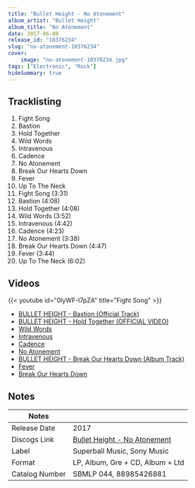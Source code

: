 ```yaml
---
title: "Bullet Height - No Atonement"
album_artist: "Bullet Height"
album_title: "No Atonement"
date: 2017-06-08
release_id: "10376234"
slug: "no-atonement-10376234"
cover:
    image: "no-atonement-10376234.jpg"
tags: ["Electronic", "Rock"]
hideSummary: true
---
```


## Tracklisting
1. Fight Song
2. Bastion
3. Hold Together
4. Wild Words
5. Intravenous
6. Cadence
7. No Atonement
8. Break Our Hearts Down
9. Fever
10. Up To The Neck
11. Fight Song (3:31)
12. Bastion (4:08)
13. Hold Together (4:08)
14. Wild Words (3:52)
15. Intravenous (4:42)
16. Cadence (4:23)
17. No Atonement (3:38)
18. Break Our Hearts Down (4:47)
19. Fever (3:44)
20. Up To The Neck (6:02)

## Videos
{{< youtube id="0lyWF-I7pZA" title="Fight Song" >}}
- [BULLET HEIGHT - Bastion (Official Track)](https://www.youtube.com/watch?v=kmlmn3YHpNs)
- [BULLET HEIGHT - Hold Together (OFFICIAL VIDEO)](https://www.youtube.com/watch?v=Qfie7ok8-XI)
- [Wild Words](https://www.youtube.com/watch?v=EcshkqnUp9o)
- [Intravenous](https://www.youtube.com/watch?v=TFVsojTL7rc)
- [Cadence](https://www.youtube.com/watch?v=oLChpiZ2WQk)
- [No Atonement](https://www.youtube.com/watch?v=PxE2Bmf3VpY)
- [BULLET HEIGHT - Break Our Hearts Down (Album Track)](https://www.youtube.com/watch?v=PZwRQQN5cA8)
- [Fever](https://www.youtube.com/watch?v=Z6hnJrBKOKw)
- [Break Our Hearts Down](https://www.youtube.com/watch?v=xHItLkOiP3g)

## Notes

| Notes          |             |
| ---------------| ----------- |
| Release Date   | 2017 |
| Discogs Link   | [Bullet Height - No Atonement](https://www.discogs.com/release/10376234) |
| Label          | Superball Music, Sony Music |
| Format         | LP, Album, Gre + CD, Album + Ltd |
| Catalog Number | SBMLP 044, 88985426881 |

